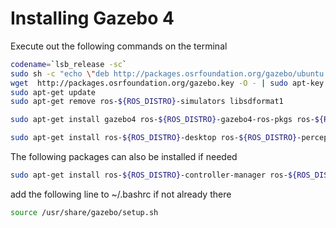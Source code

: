 Installing Gazebo 4
===================
Execute out the following commands on the terminal  
```bash
codename=`lsb_release -sc`
sudo sh -c "echo \"deb http://packages.osrfoundation.org/gazebo/ubuntu ${codename} main\" > /etc/apt/sources.list.d/gazebo-latest.list"
wget  http://packages.osrfoundation.org/gazebo.key -O - | sudo apt-key add -
sudo apt-get update
sudo apt-get remove ros-${ROS_DISTRO}-simulators libsdformat1

sudo apt-get install gazebo4 ros-${ROS_DISTRO}-gazebo4-ros-pkgs ros-${ROS_DISTRO}-gazebo4-ros-control

sudo apt-get install ros-${ROS_DISTRO}-desktop ros-${ROS_DISTRO}-perception
```

The following packages can also be installed if needed  
```bash
sudo apt-get install ros-${ROS_DISTRO}-controller-manager ros-${ROS_DISTRO}-ackermann-msgs ros-${ROS_DISTRO}-effort-controllers ros-${ROS_DISTRO}-joint-state-controller ros-${ROS_DISTRO}-map-server ros-${ROS_DISTRO}-robot-pose-ekf
```

add the following line to ~/.bashrc if not already there  
```bash
source /usr/share/gazebo/setup.sh
```

